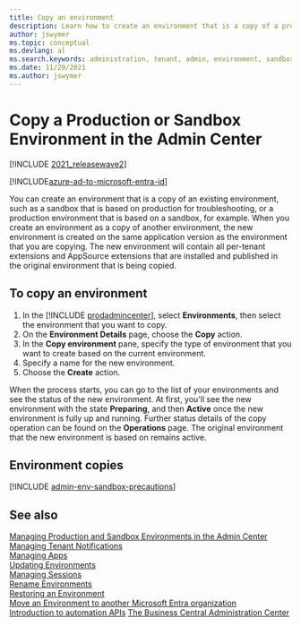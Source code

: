 ```yaml
---
title: Copy an environment
description: Learn how to create an environment that is a copy of a production or sandbox environment.
author: jswymer
ms.topic: conceptual
ms.devlang: al
ms.search.keywords: administration, tenant, admin, environment, sandbox, copy
ms.date: 11/29/2021
ms.author: jswymer
---
```


# Copy a Production or Sandbox Environment in the Admin Center

[!INCLUDE [2021_releasewave2](../includes/2021_releasewave2.md)]

[!INCLUDE[azure-ad-to-microsoft-entra-id](~/../shared-content/shared/azure-ad-to-microsoft-entra-id.md)]

You can create an environment that is a copy of an existing environment, such as a sandbox that is based on production for troubleshooting, or a production environment that is based on a sandbox, for example. When you create an environment as a copy of another environment, the new environment is created on the same application version as the environment that you are copying. The new environment will contain all per-tenant extensions and AppSource extensions that are installed and published in the original environment that is being copied.

## To copy an environment

1. In the [!INCLUDE [prodadmincenter](../developer/includes/prodadmincenter.md)], select **Environments**, then select the environment that you want to copy.
2. On the **Environment Details** page, choose the **Copy** action.
3. In the **Copy environment** pane, specify the type of environment that you want to create based on the current environment.
4. Specify a name for the new environment.
5. Choose the **Create** action.

When the process starts, you can go to the list of your environments and see the status of the new environment. At first, you'll see the new environment with the state **Preparing**, and then **Active** once the new environment is fully up and running. Further status details of the copy operation can be found on the **Operations** page. The original environment that the new environment is based on remains active.

## Environment copies

[!INCLUDE [admin-env-sandbox-precautions](../developer/includes/admin-env-sandbox-precautions.md)]

## See also

[Managing Production and Sandbox Environments in the Admin Center](tenant-admin-center-environments.md)  
[Managing Tenant Notifications](tenant-admin-center-notifications.md)  
[Managing Apps](tenant-admin-center-manage-apps.md)  
[Updating Environments](tenant-admin-center-update-management.md)  
[Managing Sessions](tenant-admin-center-manage-sessions.md)  
[Rename Environments](tenant-admin-center-environments-rename.md)  
[Restoring an Environment](tenant-admin-center-backup-restore.md)  
[Move an Environment to another Microsoft Entra organization](tenant-admin-center-environments-move.md)  
[Introduction to automation APIs](itpro-introduction-to-automation-apis.md)
[The Business Central Administration Center](tenant-admin-center.md)  
